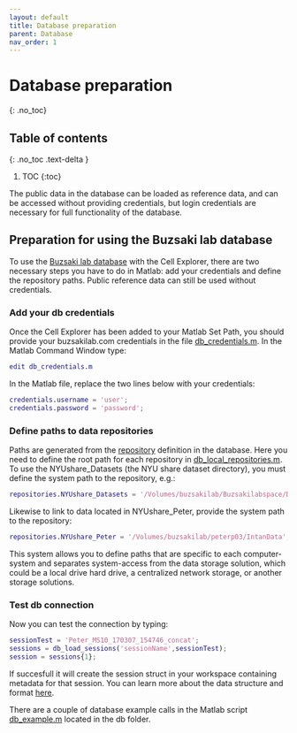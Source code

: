 ```yaml
---
layout: default
title: Database preparation
parent: Database
nav_order: 1
---
```

# Database preparation
{: .no_toc}
## Table of contents
{: .no_toc .text-delta }

1. TOC
{:toc}

The public data in the database can be loaded as reference data, and can be accessed without providing credentials, but login credentials are necessary for full functionality of the database. 

## Preparation for using the Buzsaki lab database
To use the [Buzsaki lab database](https://buzsakilab.com/wp/database/) with the Cell Explorer, there are two necessary steps you have to do in Matlab: add your credentials and define the repository paths. Public reference data can still be used without credentials.

### Add your db credentials
Once the Cell Explorer has been added to your Matlab Set Path, you should provide your buzsakilab.com credentials in the file [db_credentials.m](https://github.com/petersenpeter/Cell-Explorer/blob/master/db/db_credentials.m). In the Matlab Command Window type:
```m
edit db_credentials.m
```
In the Matlab file, replace the two lines below with your credentials:
```m
credentials.username = 'user';
credentials.password = 'password';
```
### Define paths to data repositories
Paths are generated from the [repository](https://buzsakilab.com/wp/repositories/) definition in the database. Here you need to define the root path for each repository in [db_local_repositories.m](https://github.com/petersenpeter/Cell-Explorer/blob/master/db/db_local_repositories.m). To use the NYUshare_Datasets (the NYU share dataset directory), you must define the system path to the repository, e.g.:

```m
repositories.NYUshare_Datasets = '/Volumes/buzsakilab/Buzsakilabspace/Datasets';
```
Likewise to link to data located in NYUshare_Peter, provide the system path to the repository:
```m
repositories.NYUshare_Peter = '/Volumes/buzsakilab/peterp03/IntanData';
```
This system allows you to define paths that are specific to each computer-system and separates system-access from the data storage solution, which could be a local drive hard drive, a centralized network storage, or another storage solutions.

### Test db connection
Now you can test the connection by typing:
```m
sessionTest = 'Peter_MS10_170307_154746_concat';
sessions = db_load_sessions('sessionName',sessionTest);
session = sessions{1};
```
If succesfull it will create the session struct in your workspace containing metadata for that session. You can learn more about the data structure and format [here]({{"/pipeline/data-structure-and-format/"|absolute_url}}).

There are a couple of database example calls in the Matlab script [db_example.m](https://github.com/petersenpeter/Cell-Explorer/blob/master/db/db_example.m) located in the db folder.
